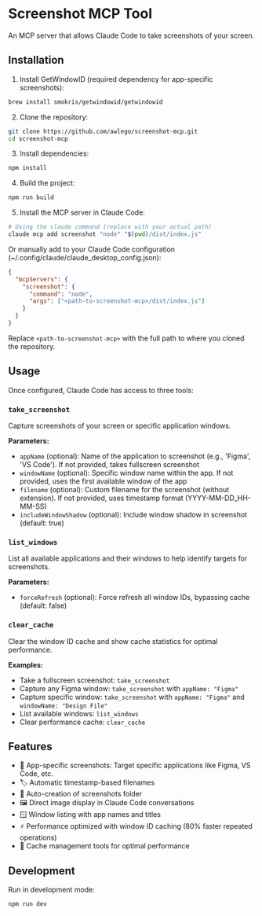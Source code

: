 # Screenshot MCP Tool

An MCP server that allows Claude Code to take screenshots of your screen.

## Installation

1. Install GetWindowID (required dependency for app-specific screenshots):
```bash
brew install smokris/getwindowid/getwindowid
```

2. Clone the repository:
```bash
git clone https://github.com/awlego/screenshot-mcp.git
cd screenshot-mcp
```

3. Install dependencies:
```bash
npm install
```

4. Build the project:
```bash
npm run build
```

5. Install the MCP server in Claude Code:
```bash
# Using the claude command (replace with your actual path)
claude mcp add screenshot "node" "$(pwd)/dist/index.js"
```

Or manually add to your Claude Code configuration (~/.config/claude/claude_desktop_config.json):
```json
{
  "mcpServers": {
    "screenshot": {
      "command": "node",
      "args": ["<path-to-screenshot-mcp>/dist/index.js"]
    }
  }
}
```

Replace `<path-to-screenshot-mcp>` with the full path to where you cloned the repository.

## Usage

Once configured, Claude Code has access to three tools:

### `take_screenshot`
Capture screenshots of your screen or specific application windows.

**Parameters:**
- `appName` (optional): Name of the application to screenshot (e.g., 'Figma', 'VS Code'). If not provided, takes fullscreen screenshot
- `windowName` (optional): Specific window name within the app. If not provided, uses the first available window of the app
- `filename` (optional): Custom filename for the screenshot (without extension). If not provided, uses timestamp format (YYYY-MM-DD_HH-MM-SS)
- `includeWindowShadow` (optional): Include window shadow in screenshot (default: true)

### `list_windows`
List all available applications and their windows to help identify targets for screenshots.

**Parameters:**
- `forceRefresh` (optional): Force refresh all window IDs, bypassing cache (default: false)

### `clear_cache`
Clear the window ID cache and show cache statistics for optimal performance.

**Examples:**
- Take a fullscreen screenshot: `take_screenshot`
- Capture any Figma window: `take_screenshot` with `appName: "Figma"`
- Capture specific window: `take_screenshot` with `appName: "Figma"` and `windowName: "Design File"`
- List available windows: `list_windows`
- Clear performance cache: `clear_cache`

## Features

- 📸 App-specific screenshots: Target specific applications like Figma, VS Code, etc.
- 🏷️ Automatic timestamp-based filenames
- 📁 Auto-creation of screenshots folder  
- 🖼️ Direct image display in Claude Code conversations
- 🪟 Window listing with app names and titles
- ⚡ Performance optimized with window ID caching (80% faster repeated operations)
- 🧹 Cache management tools for optimal performance

## Development

Run in development mode:
```bash
npm run dev
```